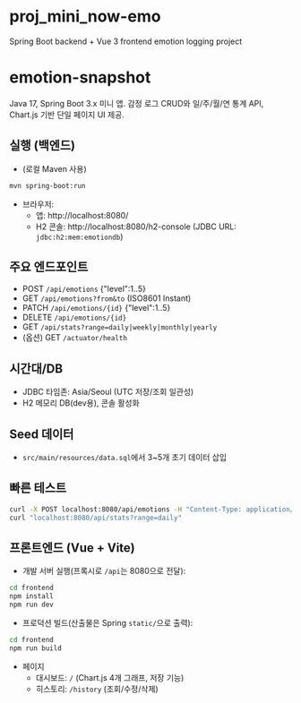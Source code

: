 # proj_mini_now-emo
Spring Boot backend + Vue 3 frontend emotion logging project

# emotion-snapshot

Java 17, Spring Boot 3.x 미니 앱. 감정 로그 CRUD와 일/주/월/연 통계 API, Chart.js 기반 단일 페이지 UI 제공.

## 실행 (백엔드)

- (로컬 Maven 사용)

```bash
mvn spring-boot:run
```

- 브라우저:
  - 앱: http://localhost:8080/
  - H2 콘솔: http://localhost:8080/h2-console (JDBC URL: `jdbc:h2:mem:emotiondb`)

## 주요 엔드포인트

- POST `/api/emotions` {"level":1..5}
- GET `/api/emotions?from&to` (ISO8601 Instant)
- PATCH `/api/emotions/{id}` {"level":1..5}
- DELETE `/api/emotions/{id}`
- GET `/api/stats?range=daily|weekly|monthly|yearly`
- (옵션) GET `/actuator/health`

## 시간대/DB

- JDBC 타임존: Asia/Seoul (UTC 저장/조회 일관성)
- H2 메모리 DB(dev용), 콘솔 활성화

## Seed 데이터

- `src/main/resources/data.sql`에서 3~5개 초기 데이터 삽입

## 빠른 테스트

```bash
curl -X POST localhost:8080/api/emotions -H "Content-Type: application/json" -d '{"level":4}'
curl "localhost:8080/api/stats?range=daily"
```

## 프론트엔드 (Vue + Vite)

- 개발 서버 실행(프록시로 `/api`는 8080으로 전달):

```bash
cd frontend
npm install
npm run dev
```

- 프로덕션 빌드(산출물은 Spring `static/`으로 출력):

```bash
cd frontend
npm run build
```

- 페이지
  - 대시보드: `/` (Chart.js 4개 그래프, 저장 기능)
  - 히스토리: `/history` (조회/수정/삭제)
